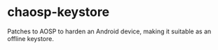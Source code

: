 # chaosp-keystore
Patches to AOSP to harden an Android device, making it suitable as an offline keystore.
